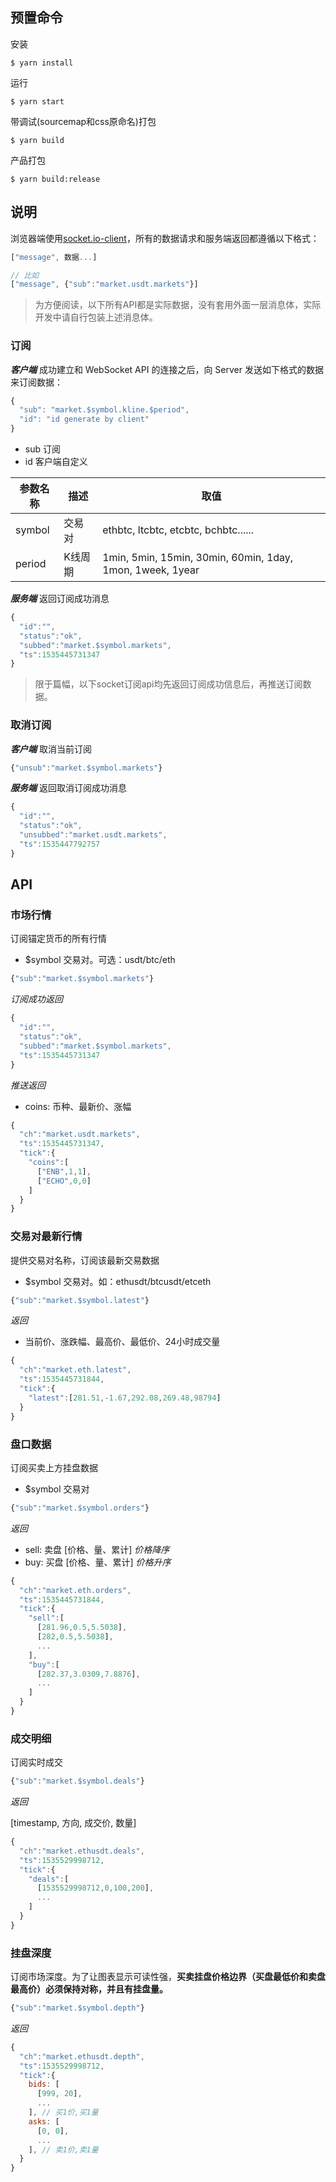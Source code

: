 ## 预置命令

安装
```shell
$ yarn install
```

运行
```shell
$ yarn start
```

带调试(sourcemap和css原命名)打包
```shell
$ yarn build
```

产品打包
```shell
$ yarn build:release
```

## 说明

浏览器端使用[socket.io-client](https://github.com/socketio/socket.io-client)，所有的数据请求和服务端返回都遵循以下格式：

```js
["message", 数据...]

// 比如
["message", {"sub":"market.usdt.markets"}]
```
> 为方便阅读，以下所有API都是实际数据，没有套用外面一层消息体，实际开发中请自行包装上述消息体。

### 订阅

***客户端***
成功建立和 WebSocket API 的连接之后，向 Server 发送如下格式的数据来订阅数据：
```js
{
  "sub": "market.$symbol.kline.$period",
  "id": "id generate by client"
}
```

- sub 订阅
- id 客户端自定义

参数名称 | 描述 | 取值
---|---|---
symbol | 交易对 | ethbtc, ltcbtc, etcbtc, bchbtc......
period | K线周期 | 1min, 5min, 15min, 30min, 60min, 1day, 1mon, 1week, 1year

***服务端***
返回订阅成功消息
```js
{
  "id":"",
  "status":"ok",
  "subbed":"market.$symbol.markets",
  "ts":1535445731347
}
```

> 限于篇幅，以下socket订阅api均先返回订阅成功信息后，再推送订阅数据。

### 取消订阅

***客户端***
取消当前订阅
```js
{"unsub":"market.$symbol.markets"}
```

***服务端***
返回取消订阅成功消息

```js
{
  "id":"",
  "status":"ok",
  "unsubbed":"market.usdt.markets",
  "ts":1535447792757
}
```
## API

### 市场行情

订阅锚定货币的所有行情
 
- $symbol 交易对。可选：usdt/btc/eth

```js
{"sub":"market.$symbol.markets"}
```

*订阅成功返回*

```js
{
  "id":"",
  "status":"ok",
  "subbed":"market.$symbol.markets",
  "ts":1535445731347
}
```

*推送返回*
- coins: 币种、最新价、涨幅

```js
{
  "ch":"market.usdt.markets",
  "ts":1535445731347,
  "tick":{
    "coins":[
      ["ENB",1,1],
      ["ECHO",0,0]
    ]
  }
}
```

### 交易对最新行情

提供交易对名称，订阅该最新交易数据

- $symbol 交易对。如：ethusdt/btcusdt/etceth

```js
{"sub":"market.$symbol.latest"}
```

*返回*

- 当前价、涨跌幅、最高价、最低价、24小时成交量

```js
{
  "ch":"market.eth.latest",
  "ts":1535445731844,
  "tick":{
    "latest":[281.51,-1.67,292.08,269.48,98794]
  }
}
```

### 盘口数据

订阅买卖上方挂盘数据

- $symbol 交易对

```js
{"sub":"market.$symbol.orders"}
```

*返回*
- sell: 卖盘 [价格、量、累计] *价格降序*
- buy: 买盘 [价格、量、累计] *价格升序*

```js
{
  "ch":"market.eth.orders",
  "ts":1535445731844,
  "tick":{
    "sell":[
      [281.96,0.5,5.5038],
      [282,0.5,5.5038],
      ...
    ],
    "buy":[
      [282.37,3.0309,7.8876],
      ...
    ]
  }
}
```

### 成交明细

订阅实时成交

```js
{"sub":"market.$symbol.deals"}
```

*返回*

[timestamp, 方向, 成交价, 数量]

```js
{
  "ch":"market.ethusdt.deals",
  "ts":1535529998712,
  "tick":{
    "deals":[
      [1535529998712,0,100,200],
      ...
    ]
  }
}
```

### 挂盘深度

订阅市场深度。为了让图表显示可读性强，**买卖挂盘价格边界（买盘最低价和卖盘最高价）必须保持对称，并且有挂盘量。**

```js
{"sub":"market.$symbol.depth"}
```

*返回*

```js
{
  "ch":"market.ethusdt.depth",
  "ts":1535529998712,
  "tick":{
    bids: [
      [999, 20],
      ...
    ], // 买1价,买1量
    asks: [
      [0, 0],
      ...
    ], // 卖1价,卖1量
  }
}
```
